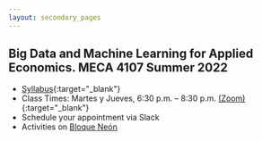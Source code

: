 ```yaml
---
layout: secondary_pages
---
```


## Big Data and Machine Learning for Applied Economics. MECA 4107 Summer 2022

- [Syllabus](documents/Syllabus_Urban.pdf){:target="_blank"}
- Class Times: Martes y Jueves, 6:30 p.m. – 8:30 p.m. [(Zoom)]( https://uniandes-edu-co.zoom.us/j/84783306516){:target="_blank"}
- Schedule your appointment via Slack
- Activities on [Bloque Neón](https://bloqueneon.uniandes.edu.co/d2l/home)	


